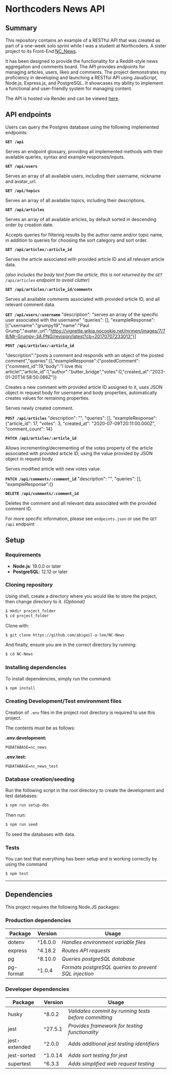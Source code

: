 # Northcoders News API

## **Summary**

This repository contains an example of a RESTful API that was created as part of a one-week solo sprint while I was a student at Northcoders. A sister project to its Front-End [NC_News](https://github.com/Mburnand-tech/NC_News).

It has been designed to provide the functionality for a Reddit-style news aggregation and comments board. The API provides endpoints for managing articles, users, likes and comments. The project demonstrates my proficiency in developing and launching a RESTful API using JavaScript, Node.js, Express.js, and PostgreSQL. It showcases my ability to implement a functional and user-friendly system for managing content.

The API is hosted via Render and can be viewed [here](https://nc-news-matts-personal-project.onrender.com/api).

## **API endpoints**

Users can query the Postgres database using the following implemented endpoints:

**`GET /api`**

Serves an endpoint glossary, providing all implemented methods with their available queries, syntax and example responses/inputs.

**`GET /api/users`**

Serves an array of all available users, including their username, nickname and avatar_url.

**`GET /api/topics`**

Serves an array of all available topics, including their descriptions.

**`GET /api/articles`**

Serves an array of all available articles, by default sorted in descending order by creation date.

Accepts queries for filtering results by the author name and/or topic name, in addition to queries for choosing the sort category and sort order.

**`GET /api/articles/:article_id`**

Serves the article associated with provided article ID and all relevant article data.

_(also includes the body text from the article, this is not returned by the `GET /api/articles` endpoint to avoid clutter)_

**`GET /api/articles/:article_id/comments`**

Serves all available comments associated with provided article ID, and all relevant comment data.


**`GET /api/users/:username`**
"description": "serves an array of the specific user associated with the username"
"queries": [], "exampleResponse":[{"username":"grumpy19","name":"Paul Grump","avatar_url":"https://vignette.wikia.nocookie.net/mrmen/images/7/78/Mr-Grumpy-3A.PNG/revision/latest?cb=20170707233013"}]


**`POST /api/articles/:article_id`**

"description":"posts a comment and responds with an object of the posted comment","queries":[],"exampleResponse":{"postedComment":{"comment_id":19,"body":"I love this article!","article_id":1,"author":"butter_bridge","votes":0,"created_at":"2023-01-20T14:58:50.086Z"}}
              
Creates a new comment with provided article ID assigned to it, uses JSON object in request body for username and body properties, automatically creates values for remaining properties.

Serves newly created comment.

**`POST /api/articles`**
"description": "", "queries": [], "exampleResponse":{"article_id": 17, "votes": 3, "created_at": "2020-07-09T20:11:00.000Z", "comment_count": 14}






**`PATCH /api/articles/:article_id`**

Allows incrementing/decrementing of the votes property of the article associated with provided article ID, using the value provided by JSON object in request body.

Serves modified article with new votes value.


**`PATCH /api/comments/:comment_id`**
"description": "", "queries": [], "exampleResponse":{}


**`DELETE /api/comments/:comment_id`**

Deletes the comment and all relevant data associated with the provided comment ID.

For more specific information, please see `endpoints.json` or use the `GET /api` endpoint


## **Setup**

### **Requirements**

- **Node.js**: 19.0.0 or later
- **PostgreSQL**: 12.12 or later

### **Cloning repository**

Using shell, create a directory where you would like to store the project, then change directory to it. _(Optional)_

```bash
$ mkdir project_folder
$ cd project_folder
```

Clone with:

```bash
$ git clone https://github.com/abigail-a-lee/NC-News
```

And finally, ensure you are in the correct directory by running:

```bash
$ cd NC-News
```

### **Installing dependencies**

To install dependencies, simply run the command:

```bash
$ npm install
```

### **Creating Development/Test environment files**

Creation of `.env` files in the project root directory is required to use this project.

The contents must be as follows:

**.env.development:**

```
PGDATABASE=nc_news
```

**.env.test:**

```
PGDATABASE=nc_news_test
```

### **Database creation/seeding**

Run the following script in the root directory to create the development and test databases:

```bash
$ npm run setup-dbs
```

Then run:

```bash
$ npm run seed
```

To seed the databases with data.

### **Tests**

You can test that everything has been setup and is working correctly by using the command

```bash
$ npm test
```

---

## **Dependencies**

This project requires the following Node.JS packages:

### **Production dependencies**

| **Package** | **Version** | **Usage**                                             |
| ----------- | ----------- | ----------------------------------------------------- |
| dotenv      | ^16.0.0     | _Handles environment variable files_                  |
| express     | ^4.18.2     | _Routes API requests_                                 |
| pg          | ^8.10.0      | _Queries postgreSQL database_                         |
| pg-format   | ^1.0.4      | _Formats postgreSQL queries to prevent SQL injection_ |

### **Developer dependencies**

| **Package**   | **Version** | **Usage**                                             |
| ------------- | ----------- | ----------------------------------------------------- |
| husky         | ^8.0.2      | _Validates commit by running tests before committing_ |
| jest          | ^27.5.1     | _Provides framework for testing functionality_        |
| jest-extended | ^2.0.0      | _Adds additional jest testing identifiers_            |
| jest-sorted   | ^1.0.14     | _Adds sort testing for jest_                          |
| supertest     | ^6.3.3      | _Adds simplified web request testing_                 |
